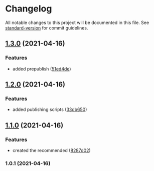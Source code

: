 # Changelog

All notable changes to this project will be documented in this file. See [standard-version](https://github.com/conventional-changelog/standard-version) for commit guidelines.

## [1.3.0](https://github.com/my-poc-sandbox/eslint-config-poc/compare/v1.2.0...v1.3.0) (2021-04-16)


### Features

* added prepublish ([51ed4de](https://github.com/my-poc-sandbox/eslint-config-poc/commit/51ed4de15faaa79a04d8441145bfd8d027bb26b6))

## [1.2.0](https://github.com/my-poc-sandbox/eslint-config-poc/compare/v1.1.0...v1.2.0) (2021-04-16)


### Features

* added publishing scripts ([33db650](https://github.com/my-poc-sandbox/eslint-config-poc/commit/33db6508ce8bf46ee6b4bed6263650622a414c58))

## [1.1.0](https://github.com/my-poc-sandbox/eslint-config-poc/compare/v1.0.1...v1.1.0) (2021-04-16)


### Features

* created the recommended ([8287d02](https://github.com/my-poc-sandbox/eslint-config-poc/commit/8287d027a01c73ebd2f30852a35b11865d79f77b))

### 1.0.1 (2021-04-16)

